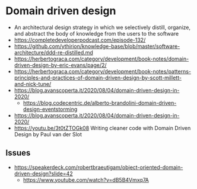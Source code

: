 # Domain driven design

- An architectural design strategy in which we selectively distill, organize, and abstract the body of knowledge from the users to the software
- https://completedeveloperpodcast.com/episode-132/
- https://github.com/ythirion/knowledge-base/blob/master/software-architecture/ddd-re-distilled.md
- https://herbertograca.com/category/development/book-notes/domain-driven-design-by-eric-evans/page/2/
- https://herbertograca.com/category/development/book-notes/patterns-principles-and-practices-of-domain-driven-design-by-scott-millett-and-nick-tune/
- https://blog.avanscoperta.it/2020/08/04/domain-driven-design-in-2020/
  - https://blog.codecentric.de/alberto-brandolini-domain-driven-design-eventstorming
- https://blog.avanscoperta.it/2020/08/04/domain-driven-design-in-2020/
- https://youtu.be/3t0tZTOGk08 Writing cleaner code with Domain Driven Design by Paul van der Slot

## Issues

- https://speakerdeck.com/robertbraeutigam/object-oriented-domain-driven-design?slide=42
  - https://www.youtube.com/watch?v=dB5B4Vmxq7A
